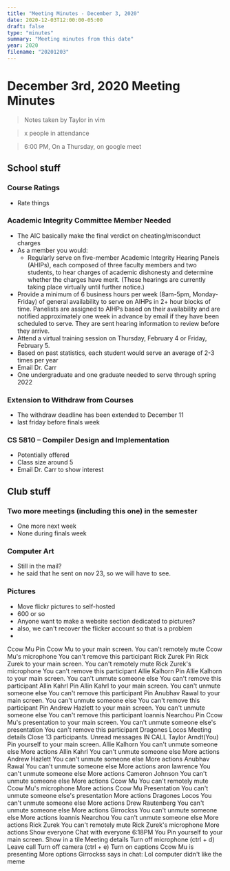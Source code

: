 ```yaml
---
title: "Meeting Minutes - December 3, 2020"
date: 2020-12-03T12:00:00-05:00
draft: false
type: "minutes"
summary: "Meeting minutes from this date"
year: 2020
filename: "20201203"
---
```


# December 3rd, 2020 Meeting Minutes
> Notes taken by Taylor in vim

> x people in attendance

> 6:00 PM, On a Thursday,   on google meet

## School stuff

### Course Ratings
- Rate things


### Academic Integrity Committee Member Needed
- The AIC basically make the final verdict on cheating/misconduct charges
- As a member you would:
	- Regularly serve on five-member Academic Integrity Hearing Panels (AHIPs), each composed of three faculty members and two students, to hear charges of academic dishonesty and determine whether the charges have merit.  (These hearings are currently taking place virtually until further notice.)
- Provide a minimum of 6 business hours per week (8am-5pm, Monday-Friday) of general availability to serve on AIHPs in 2+ hour blocks of time.  Panelists are assigned to AIHPs based on their availability and are notified approximately one week in advance by email if they have been scheduled to serve.  They are sent hearing information to review before they arrive.
- Attend a virtual training session on Thursday, February 4 or Friday, February 5.
- Based on past statistics, each student would serve an average of 2-3 times per year
- Email Dr. Carr
- One undergraduate and one graduate needed to serve through spring 2022

### Extension to Withdraw from Courses
- The withdraw deadline has been extended to December 11
- last friday before finals week

### CS 5810 – Compiler Design and Implementation
- Potentially offered
- Class size around 5
- Email Dr. Carr to show interest

## Club stuff

### Two more meetings (including this one) in the semester
- One more next week
- None during finals week


### Computer Art
- Still in the mail?
- he said that he sent on nov 23, so we will have to see.

### Pictures
- Move flickr pictures to self-hosted
- 600 or so
- Anyone want to make a website section dedicated to pictures?
- also, we can't recover the flicker account so that is a problem
- 


Ccow Mu
Pin Ccow Mu to your main screen.
You can't remotely mute Ccow Mu's microphone
You can't remove this participant
Rick Zurek
Pin Rick Zurek to your main screen.
You can't remotely mute Rick Zurek's microphone
You can't remove this participant
Allie Kalhorn
Pin Allie Kalhorn to your main screen.
You can't unmute someone else
You can't remove this participant
Allin Kahrl
Pin Allin Kahrl to your main screen.
You can't unmute someone else
You can't remove this participant
Pin Anubhav Rawal to your main screen.
You can't unmute someone else
You can't remove this participant
Pin Andrew Hazlett to your main screen.
You can't unmute someone else
You can't remove this participant
Ioannis Nearchou
Pin Ccow Mu's presentation to your main screen.
You can't unmute someone else's presentation
You can't remove this participant
Dragones Locos
Meeting details
Close
13 participants.
Unread messages
IN CALL
Taylor Arndt(You)
Pin yourself to your main screen.
Allie Kalhorn
You can't unmute someone else
More actions
Allin Kahrl
You can't unmute someone else
More actions
Andrew Hazlett
You can't unmute someone else
More actions
Anubhav Rawal
You can't unmute someone else
More actions
aron lawrence
You can't unmute someone else
More actions
Cameron Johnson
You can't unmute someone else
More actions
Ccow Mu
You can't remotely mute Ccow Mu's microphone
More actions
Ccow Mu
Presentation
You can't unmute someone else's presentation
More actions
Dragones Locos
You can't unmute someone else
More actions
Drew Rautenberg
You can't unmute someone else
More actions
Girrockss
You can't unmute someone else
More actions
Ioannis Nearchou
You can't unmute someone else
More actions
Rick Zurek
You can't remotely mute Rick Zurek's microphone
More actions
Show everyone
Chat with everyone
6:18PM
You
Pin yourself to your main screen.
Show in a tile
Meeting details
Turn off microphone (ctrl + d)
Leave call
Turn off camera (ctrl + e)
Turn on captions
Ccow Mu is presenting
More options
Girrockss says in chat: Lol computer didn't like the meme
